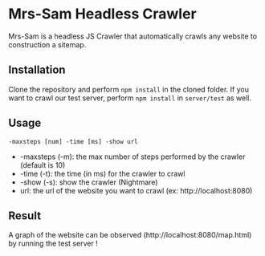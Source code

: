 # Mrs-Sam Headless Crawler

Mrs-Sam is a headless JS Crawler that automatically crawls any website to construction a sitemap.

## Installation

Clone the repository and perform `npm install` in the cloned folder.
If you want to crawl our test server, perform `npm install` in `server/test` as well.

## Usage

    -maxsteps [num] -time [ms] -show url


* -maxsteps (-m): the max number of steps performed by the crawler (default is 10)
* -time (-t): the time (in ms) for the crawler to crawl
* -show (-s): show the crawler (Nightmare)
* url: the url of the website you want to crawl (ex: http://localhost:8080)

## Result

A graph of the website can be observed (http://localhost:8080/map.html) by running the test server !


